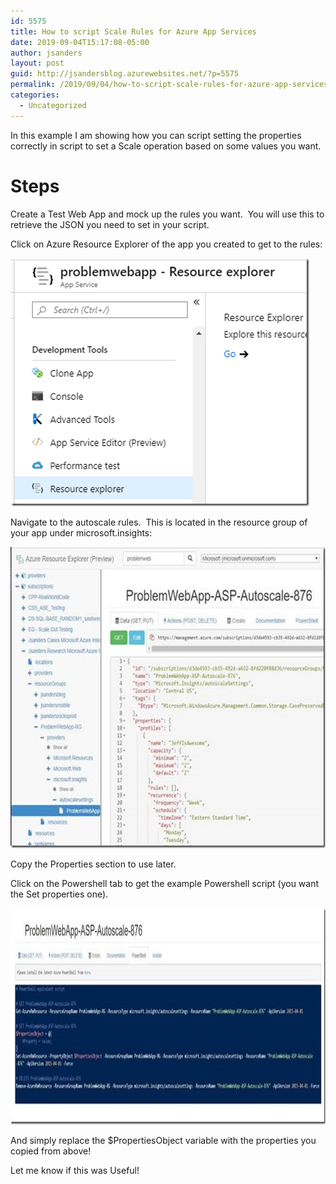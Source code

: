 ```yaml
---
id: 5575
title: How to script Scale Rules for Azure App Services
date: 2019-09-04T15:17:08-05:00
author: jsanders
layout: post
guid: http://jsandersblog.azurewebsites.net/?p=5575
permalink: /2019/09/04/how-to-script-scale-rules-for-azure-app-services/
categories:
  - Uncategorized
---
```

 

In this example I am showing how you can script setting the properties correctly in script to set a Scale operation based on some values you want.

# Steps

Create a Test Web App and mock up the rules you want.&nbsp; You will use this to retrieve the JSON you need to set in your script.

Click on Azure Resource Explorer of the app you created to get to the rules:

[<img loading="lazy" width="478" height="397" title="image" style="display: inline; background-image: none;" alt="image" src="/assets/images/2019/09/image_thumb-6.png" border="0" />](/assets/images/2019/09/image-6.png)

Navigate to the autoscale rules.&nbsp; This is located in the resource group of your app under microsoft.insights:

[<img loading="lazy" width="667" height="482" title="clip_image001[4]" style="display: inline; background-image: none;" alt="clip_image001[4]" src="/assets/images/2019/09/clip_image0014_thumb.jpg" border="0" />](/assets/images/2019/09/clip_image0014.jpg)

Copy the Properties section to use later.

Click on the Powershell tab to get the example Powershell script (you want the Set properties one).

[<img loading="lazy" width="1055" height="346" title="clip_image001[6]" style="display: inline; background-image: none;" alt="clip_image001[6]" src="/assets/images/2019/09/clip_image0016_thumb.jpg" border="0" />](/assets/images/2019/09/clip_image0016.jpg)

And simply replace the $PropertiesObject variable with the properties you copied from above!



Let me know if this was Useful!